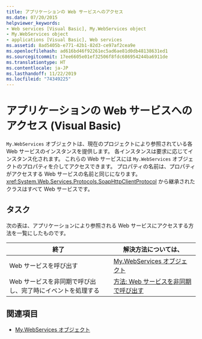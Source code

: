 ```yaml
---
title: アプリケーションの Web サービスへのアクセス
ms.date: 07/20/2015
helpviewer_keywords:
- Web services [Visual Basic], My.WebServices object
- My.WebServices object
- applications [Visual Basic], Web services
ms.assetid: 8ad5405b-e771-42b1-82d3-ce97af2cea9e
ms.openlocfilehash: ad616bd46f92261ec5ad6ae81d0db48138631ed1
ms.sourcegitcommit: 17ee6605e01ef32506f8fdc686954244ba6911de
ms.translationtype: HT
ms.contentlocale: ja-JP
ms.lasthandoff: 11/22/2019
ms.locfileid: "74349225"
---
```

# <a name="accessing-application-web-services-visual-basic"></a>アプリケーションの Web サービスへのアクセス (Visual Basic)

`My.WebServices` オブジェクトは、現在のプロジェクトにより参照されている各 Web サービスのインスタンスを提供します。 各インスタンスは要求に応じてインスタンス化されます。 これらの Web サービスには `My.WebServices` オブジェクトのプロパティを介してアクセスできます。 プロパティの名前は、プロパティがアクセスする Web サービスの名前と同じになります。 <xref:System.Web.Services.Protocols.SoapHttpClientProtocol> から継承されたクラスはすべて Web サービスです。

## <a name="tasks"></a>タスク

次の表は、アプリケーションにより参照される Web サービスにアクセスする方法を一覧にしたものです。

|終了|解決方法については、|
|---|---|
|Web サービスを呼び出す|[My.WebServices オブジェクト](../../../visual-basic/language-reference/objects/my-webservices-object.md)|
|Web サービスを非同期で呼び出し、完了時にイベントを処理する|[方法: Web サービスを非同期で呼び出す](../../../visual-basic/developing-apps/programming/how-to-call-a-web-service-asynchronously.md)|

## <a name="see-also"></a>関連項目

- [My.WebServices オブジェクト](../../../visual-basic/language-reference/objects/my-webservices-object.md)

